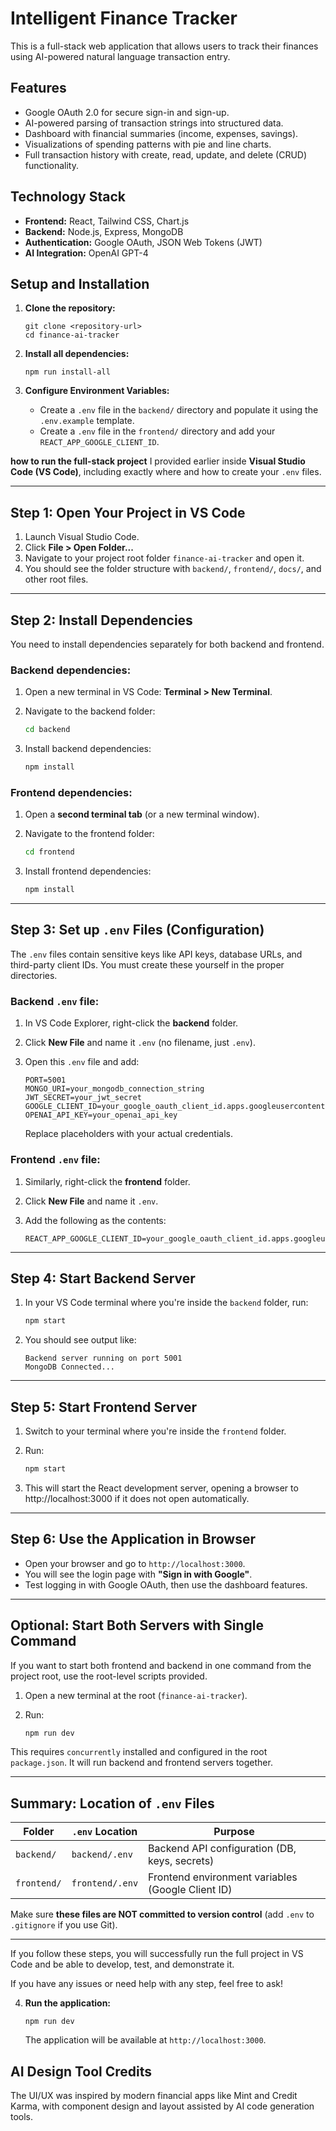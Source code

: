 # Intelligent Finance Tracker

This is a full-stack web application that allows users to track their finances using AI-powered natural language transaction entry.

## Features
- Google OAuth 2.0 for secure sign-in and sign-up.
- AI-powered parsing of transaction strings into structured data.
- Dashboard with financial summaries (income, expenses, savings).
- Visualizations of spending patterns with pie and line charts.
- Full transaction history with create, read, update, and delete (CRUD) functionality.

## Technology Stack
- **Frontend:** React, Tailwind CSS, Chart.js
- **Backend:** Node.js, Express, MongoDB
- **Authentication:** Google OAuth, JSON Web Tokens (JWT)
- **AI Integration:** OpenAI GPT-4

## Setup and Installation

1.  **Clone the repository:**
    ```
    git clone <repository-url>
    cd finance-ai-tracker
    ```

2.  **Install all dependencies:**
    ```
    npm run install-all
    ```

3.  **Configure Environment Variables:**
    - Create a `.env` file in the `backend/` directory and populate it using the `.env.example` template.
    - Create a `.env` file in the `frontend/` directory and add your `REACT_APP_GOOGLE_CLIENT_ID`.


  **how to run the full-stack project** I provided earlier inside **Visual Studio Code (VS Code)**, including exactly where and how to create your `.env` files.

***

## Step 1: Open Your Project in VS Code

1. Launch Visual Studio Code.
2. Click **File > Open Folder...**
3. Navigate to your project root folder `finance-ai-tracker` and open it.
4. You should see the folder structure with `backend/`, `frontend/`, `docs/`, and other root files.

***

## Step 2: Install Dependencies

You need to install dependencies separately for both backend and frontend.

### Backend dependencies:

1. Open a new terminal in VS Code: **Terminal > New Terminal**.
2. Navigate to the backend folder:

   ```bash
   cd backend
   ```
3. Install backend dependencies:

   ```bash
   npm install
   ```

### Frontend dependencies:

1. Open a **second terminal tab** (or a new terminal window).
2. Navigate to the frontend folder:

   ```bash
   cd frontend
   ```
3. Install frontend dependencies:

   ```bash
   npm install
   ```

***

## Step 3: Set up `.env` Files (Configuration)

The `.env` files contain sensitive keys like API keys, database URLs, and third-party client IDs. You must create these yourself in the proper directories.

### Backend `.env` file:

1. In VS Code Explorer, right-click the **backend** folder.
2. Click **New File** and name it `.env` (no filename, just `.env`).
3. Open this `.env` file and add:

   ```
   PORT=5001
   MONGO_URI=your_mongodb_connection_string
   JWT_SECRET=your_jwt_secret
   GOOGLE_CLIENT_ID=your_google_oauth_client_id.apps.googleusercontent.com
   OPENAI_API_KEY=your_openai_api_key
   ```

   Replace placeholders with your actual credentials.

### Frontend `.env` file:

1. Similarly, right-click the **frontend** folder.
2. Click **New File** and name it `.env`.
3. Add the following as the contents:

   ```
   REACT_APP_GOOGLE_CLIENT_ID=your_google_oauth_client_id.apps.googleusercontent.com
   ```

***

## Step 4: Start Backend Server

1. In your VS Code terminal where you're inside the `backend` folder, run:

   ```bash
   npm start
   ```

2. You should see output like:

   ```
   Backend server running on port 5001
   MongoDB Connected...
   ```

***

## Step 5: Start Frontend Server

1. Switch to your terminal where you're inside the `frontend` folder.
2. Run:

   ```bash
   npm start
   ```

3. This will start the React development server, opening a browser to http://localhost:3000 if it does not open automatically.

***

## Step 6: Use the Application in Browser

- Open your browser and go to `http://localhost:3000`.
- You will see the login page with **"Sign in with Google"**.
- Test logging in with Google OAuth, then use the dashboard features.

***

## Optional: Start Both Servers with Single Command

If you want to start both frontend and backend in one command from the project root, use the root-level scripts provided.

1. Open a new terminal at the root (`finance-ai-tracker`).
2. Run:

   ```bash
   npm run dev
   ```

This requires `concurrently` installed and configured in the root `package.json`. It will run backend and frontend servers together.

***

## Summary: Location of `.env` Files

| Folder           | `.env` Location                       | Purpose                                      |
|------------------|-------------------------------------|----------------------------------------------|
| `backend/`       | `backend/.env`                      | Backend API configuration (DB, keys, secrets) |
| `frontend/`      | `frontend/.env`                     | Frontend environment variables (Google Client ID) |

Make sure **these files are NOT committed to version control** (add `.env` to `.gitignore` if you use Git).

***

If you follow these steps, you will successfully run the full project in VS Code and be able to develop, test, and demonstrate it.

If you have any issues or need help with any step, feel free to ask!

4.  **Run the application:**
    ```
    npm run dev
    ```
    The application will be available at `http://localhost:3000`.

## AI Design Tool Credits
The UI/UX was inspired by modern financial apps like Mint and Credit Karma, with component design and layout assisted by AI code generation tools.
